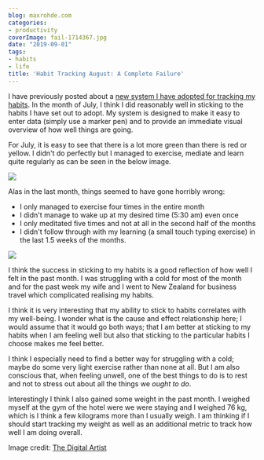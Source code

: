 ```yaml
---
blog: maxrohde.com
categories:
- productivity
coverImage: fail-1714367.jpg
date: "2019-09-01"
tags:
- habits
- life
title: 'Habit Tracking August: A Complete Failure'
---
```


I have previously posted about a [new system I have adopted for tracking my habits](https://maxrohde.com/2019/08/03/simple-habit-tracking-system/). In the month of July, I think I did reasonably well in sticking to the habits I have set out to adopt. My system is designed to make it easy to enter data (simply use a marker pen) and to provide an immediate visual overview of how well things are going.

For July, it is easy to see that there is a lot more green than there is red or yellow. I didn't do perfectly but I managed to exercise, mediate and learn quite regularly as can be seen in the below image.

![](https://spearoflight.files.wordpress.com/2019/08/habits-july.png?w=1024)

Alas in the last month, things seemed to have gone horribly wrong:

- I only managed to exercise four times in the entire month
- I didn't manage to wake up at my desired time (5:30 am) even once
- I only meditated five times and not at all in the second half of the months
- I didn't follow through with my learning (a small touch typing exercise) in the last 1.5 weeks of the months.

![](https://spearoflight.files.wordpress.com/2019/09/habits-september.png?w=1024)

I think the success in sticking to my habits is a good reflection of how well I felt in the past month. I was struggling with a cold for most of the month and for the past week my wife and I went to New Zealand for business travel which complicated realising my habits.

I think it is very interesting that my ability to stick to habits correlates with my well-being. I wonder what is the cause and effect relationship here; I would assume that it would go both ways; that I am better at sticking to my habits when I am feeling well but also that sticking to the particular habits I choose makes me feel better.

I think I especially need to find a better way for struggling with a cold; maybe do some very light exercise rather than none at all. But I am also conscious that, when feeling unwell, one of the best things to do is to rest and not to stress out about all the things we _ought to do_.

Interestingly I think I also gained some weight in the past month. I weighed myself at the gym of the hotel were we were staying and I weighed 76 kg, which is I think a few kilograms more than I usually weigh. I am thinking if I should start tracking my weight as well as an additional metric to track how well I am doing overall.

Image credit: [The Digital Artist](https://pixabay.com/illustrations/fail-lose-failing-failure-business-1714367/)

